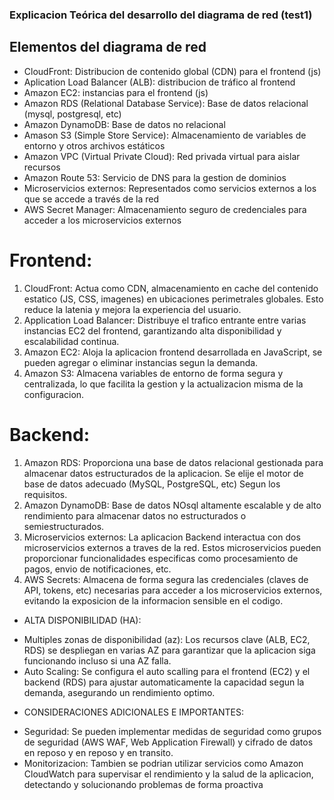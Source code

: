 ### Explicacion Teórica del desarrollo del diagrama de red (test1) ###

## Elementos del diagrama de red ##

- CloudFront: Distribucion de contenido global (CDN) para el frontend (js)
- Aplication Load Balancer (ALB): distribucion de tráfico al frontend
- Amazon EC2: instancias para el frontend (js)
- Amazon RDS (Relational Database Service): Base de datos relacional (mysql, postgresql, etc)
- Amazon DynamoDB: Base de datos no relacional
- Amason S3 (Simple Store Service): Almacenamiento de variables de entorno y otros archivos estáticos
- Amazon VPC (Virtual Private Cloud): Red privada virtual para aislar recursos
- Amazon Route 53: Servicio de DNS para la gestion de dominios
- Microservicios externos: Representados como servicios externos a los que se accede a través de la red
- AWS Secret Manager: Almacenamiento seguro de credenciales para acceder a los microservicios externos


# Frontend: 

1) CloudFront: Actua como CDN, almacenamiento en cache del contenido estatico (JS, CSS, imagenes) en ubicaciones perimetrales globales. Esto reduce la latenia y mejora la experiencia del usuario.
2) Application Load Balancer: Distribuye el trafico entrante entre varias instancias EC2 del frontend, garantizando alta disponibilidad y escalabilidad continua.
3) Amazon EC2: Aloja la aplicacion frontend desarrollada en JavaScript, se pueden agregar o eliminar instancias segun la demanda.
4) Amazon S3: Almacena variables de entorno de forma segura y centralizada, lo que facilita la gestion y la actualizacion misma de la configuracion.



# Backend:

1) Amazon RDS: Proporciona una base de datos relacional gestionada para almacenar datos estructurados de la aplicacion. Se elije el motor de base de datos adecuado (MySQL, PostgreSQL, etc) Segun los requisitos.
2) Amazon DynamoDB: Base de datos NOsql altamente escalable y de alto rendimiento para almacenar datos no estructurados o semiestructurados.
3) Microservicios externos: La aplicacion Backend interactua con dos microservicios externos a traves de la red. Estos microservicios pueden proporcionar funcionalidades especificas como procesamiento de pagos, envio de notificaciones, etc.
4) AWS Secrets: Almacena de forma segura las credenciales (claves de API, tokens, etc) necesarias para acceder a los microservicios externos, evitando la exposicion de la informacion sensible en el codigo.


- ALTA DISPONIBILIDAD (HA): 
* Multiples zonas de disponibilidad (az): Los recursos clave (ALB, EC2, RDS) se despliegan en varias AZ para garantizar que la aplicacion siga funcionando incluso si una AZ falla.
* Auto Scaling: Se configura el auto scalling para el frontend (EC2) y el backend (RDS) para ajustar automaticamente la capacidad segun la demanda, asegurando un rendimiento optimo.

- CONSIDERACIONES ADICIONALES E IMPORTANTES:
* Seguridad: Se pueden implementar medidas de seguridad como grupos de seguridad (AWS WAF, Web Application Firewall) y cifrado de datos en reposo y en reposo y en transito.
* Monitorizacion: Tambien se podrian utilizar servicios como Amazon CloudWatch para supervisar el rendimiento y la salud de la aplicacion, detectando y solucionando problemas de forma proactiva